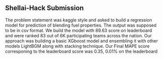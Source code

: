 ## Shellai-Hack Submission
The problem statement was kaggle style and asked to build a regression model for prediction of blending fuel properties. The output was supposed to be in csv format. We build the model with 89.63 score on leaderboard and were ranked 83 out of 6K participating teams across the nation.
Our approach was building a basic XGboost model and ensembling it with other models LightBGM along with stacking technique. Our Final MAPE score corresponing to the leaderboard score was 0.35, 0.01% on the leaderboard
